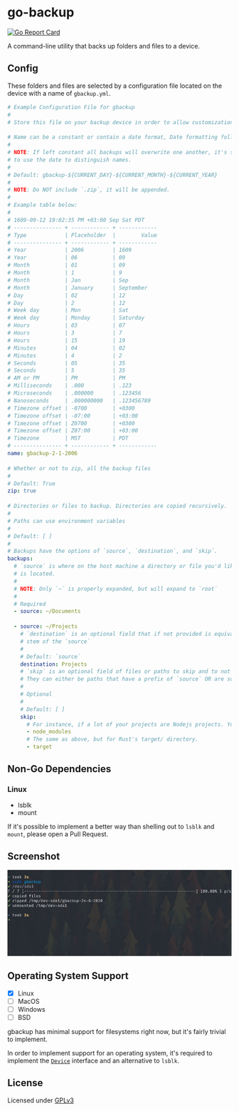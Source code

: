 # go-backup

[![Go Report Card](https://goreportcard.com/badge/github.com/NickHackman/gbackup)](https://goreportcard.com/report/github.com/NickHackman/gbackup)

A command-line utility that backs up folders and files to a device. 

## Config

These folders and files are selected by a configuration file located on the device with a name of `gbackup.yml`.

``` yaml
# Example Configuration File for gbackup
#
# Store this file on your backup device in order to allow customization based on device and enables persistence

# Name can be a constant or contain a date format, Date formatting follows Golang's time package.
#
# NOTE: If left constant all backups will overwrite one another, it's suggested
# to use the date to distinguish names.
#
# Default: gbackup-${CURRENT_DAY}-${CURRENT_MONTH}-${CURRENT_YEAR}
#
# NOTE: Do NOT include `.zip`, it will be appended.
# 
# Example table below:
#
# 1609-09-12 19:02:35 PM +03:00 Sep Sat PDT 
# --------------- + ------------ + ------------ 
# Type            | Placeholder  |        Value 
# --------------- + ------------ + ------------ 
# Year            | 2006         | 1609         
# Year            | 06           | 09           
# Month           | 01           | 09           
# Month           | 1            | 9            
# Month           | Jan          | Sep          
# Month           | January      | September    
# Day             | 02           | 12           
# Day             | 2            | 12           
# Week day        | Mon          | Sat          
# Week day        | Monday       | Saturday     
# Hours           | 03           | 07           
# Hours           | 3            | 7            
# Hours           | 15           | 19           
# Minutes         | 04           | 02           
# Minutes         | 4            | 2            
# Seconds         | 05           | 35           
# Seconds         | 5            | 35           
# AM or PM        | PM           | PM           
# Milliseconds    | .000         | .123         
# Microseconds    | .000000      | .123456      
# Nanoseconds     | .000000000   | .123456789   
# Timezone offset | -0700        | +0300        
# Timezone offset | -07:00       | +03:00       
# Timezone offset | Z0700        | +0300        
# Timezone offset | Z07:00       | +03:00       
# Timezone        | MST          | PDT          
# --------------- + ------------ + ------------
name: gbackup-2-1-2006

# Whether or not to zip, all the backup files
#
# Default: True
zip: true

# Directories or files to backup. Directories are copied recursively.
#
# Paths can use environment variables
#
# Default: [ ]
#
# Backups have the options of `source`, `destination`, and `skip`.
backups:
  # `source` is where on the host machine a directory or file you'd like to backup
  # is located.
  #
  # NOTE: Only `~` is properly expanded, but will expand to `root`
  #
  # Required
  - source: ~/Documents

  - source: ~/Projects
    # `destination` is an optional field that if not provided is equivalent to the
    # stem of the `source`
    #
    # Default: `source`
    destination: Projects
    # `skip` is an optional field of files or paths to skip and to not copy over.
    # They can either be paths that have a prefix of `source` OR are solely stems.
    #
    # Optional
    #
    # Default: [ ]
    skip:
      # For instance, if a lot of your projects are Nodejs projects. You don't want to backup the entire universe of JavaScript packages located in your `node_modules`, this excludes them.
      - node_modules
      # The same as above, but for Rust's target/ directory.
      - target
```

## Non-Go Dependencies

### Linux
- lsblk
- mount

If it's possible to implement a better way than shelling out to `lsblk` and `mount`, please open a Pull Request.

## Screenshot

![screenshot](./images/screenshot.png)

## Operating System Support

- [X] Linux
- [ ] MacOS
- [ ] Windows
- [ ] BSD

gbackup has minimal support for filesystems right now, but it's fairly trivial to implement.

In order to implement support for an operating system, it's required to implement the [`Device`](./device/device.go) interface and
an alternative to `lsblk`.

## License

Licensed under [GPLv3](./LICENSE)
